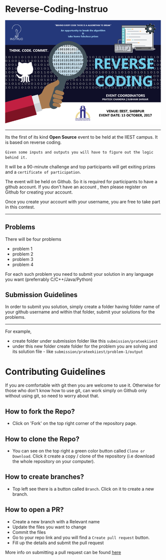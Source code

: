 # Reverse-Coding-Instruo


![](reverse_coding.png)



-------------------------------------------------------------------


Its the first of its kind **Open Source** event to be held at the IIEST campus. It is based on reverse coding.


`Given some inputs and outputs you will have to figure out the logic behind it.`
  
It will be a 90-minute challenge and top participants will get exiting prizes and a `certificate of participation`.


The event will be held on Github. So it is required for participants to have a github account.
If you don't have an account , then please register on Github for creating your account.

Once you create your account with your username, you are free to take part in this contest.


-------------------------------------------

## Problems
There will be four problems

* problem 1
* problem 2
* problem 3
* problem 4

For each such problem you need to submit your solution in any language you want (preferrably C/C++/Java/Python)

## Submission Guidelines

In order to submit you solution, simply create a folder having folder name of your github username and within that folder, submit your solutions 
for the problems.

-----------------------------------------------

For example,

* create folder under submission folder like this `submission/prateekiiest`
* under this new folder create  folder for the problem you are solving and its solution file - like `submission/prateekiiest/problem-1/output`
  
# Contributing Guidelines


If you are comfortable with git then you are welcome to use it. Otherwise for those who don't know how to use git, can work simply on Github only without using git, so need to worry about that.

## How to fork the Repo?
* Click on 'Fork' on the top right corner of the repository page.

## How to clone the Repo?
* You can see on the top right a green color button called `Clone or Download`. Click it create a copy / clone of the repository (i.e download the whole repository on your computer).

## How to create branches?
* Top left see there is a button called `Branch`. Click on it to create a new branch.

## How to open a PR?
* Create a new branch with a Relevant name
* Update the files you want to change
* Commit the files
* Go to your repo link and you will find a `Create pull request` button.
* Fill up the details and submit the pull request

More info on submitting a pull request can be found [here](https://help.github.com/articles/creating-a-pull-request/)

